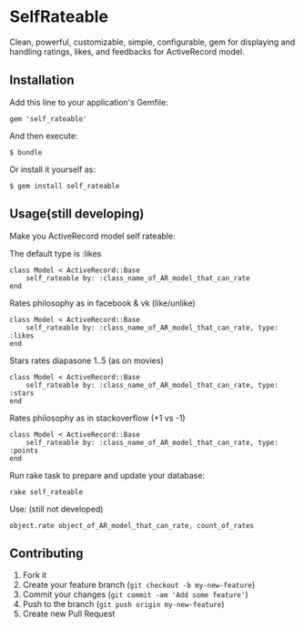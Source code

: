 # SelfRateable

Clean, powerful, customizable, simple, configurable, gem for displaying and handling ratings, likes, and feedbacks for ActiveRecord model.

## Installation

Add this line to your application's Gemfile:

    gem 'self_rateable'

And then execute:

    $ bundle

Or install it yourself as:

    $ gem install self_rateable

## Usage(still developing)

Make you ActiveRecord model self rateable:

The default type is :likes

	class Model < ActiveRecord::Base
    	self_rateable by: :class_name_of_AR_model_that_can_rate
 	end

Rates philosophy as in facebook & vk (like/unlike)

	class Model < ActiveRecord::Base
    	self_rateable by: :class_name_of_AR_model_that_can_rate, type: :likes
 	end

Stars rates diapasone 1..5 (as on movies) 	

 	class Model < ActiveRecord::Base
    	self_rateable by: :class_name_of_AR_model_that_can_rate, type: :stars
 	end

 Rates philosophy as in stackoverflow (+1 vs -1)	

 	class Model < ActiveRecord::Base
    	self_rateable by: :class_name_of_AR_model_that_can_rate, type: :points
 	end

 Run rake task to prepare and update your database:

 	rake self_rateable	

 Use: (still not developed)

 	object.rate object_of_AR_model_that_can_rate, count_of_rates

## Contributing

1. Fork it
2. Create your feature branch (`git checkout -b my-new-feature`)
3. Commit your changes (`git commit -am 'Add some feature'`)
4. Push to the branch (`git push origin my-new-feature`)
5. Create new Pull Request
